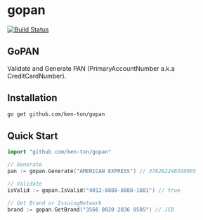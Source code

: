 # gopan

[![Build Status](https://travis-ci.org/ken-ton/gopan.svg?branch=master)](https://travis-ci.org/ken-ton/gopan)

## GoPAN

Validate and Generate PAN (PrimaryAccountNumber a.k.a CreditCardNumber).

## Installation

```bash
go get github.com/ken-ton/gopan
```

## Quick Start

```go
import "github.com/ken-ton/gopan"

// Generate
pan := gopan.Generate("AMERICAN EXPRESS") // 378282246310005

// Validate
isValid := gopan.IsValid("4012-8888-8888-1881") // true

// Get Brand or IssuingNetwork
brand := gopan.GetBrand("3566 0020 2036 0505") // JCB
```
